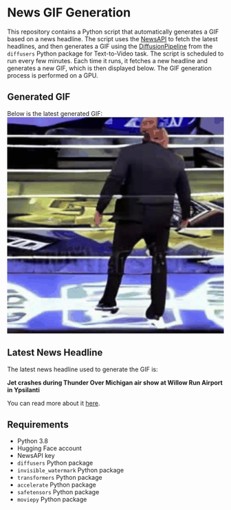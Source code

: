 # News GIF Generation
This repository contains a Python script that automatically generates a GIF based on a news headline. The script uses the [NewsAPI](https://newsapi.org/) to fetch the latest headlines, and then generates a GIF using the [DiffusionPipeline](https://github.com/huggingface/diffusers) from the `diffusers` Python package for Text-to-Video task.
The script is scheduled to run every few minutes. Each time it runs, it fetches a new headline and generates a new GIF, which is then displayed below. The GIF generation process is performed on a GPU.

## Generated GIF
Below is the latest generated GIF:
![Generated GIF](output.gif?raw=true&v=1692056038)

## Latest News Headline
The latest news headline used to generate the GIF is:

**Jet crashes during Thunder Over Michigan air show at Willow Run Airport in Ypsilanti**

You can read more about it [here](https://www.clickondetroit.com/news/local/2023/08/13/jet-crashes-during-thunder-over-michigan-show-at-willow-run-airport-in-ypsilanti/).

## Requirements
- Python 3.8
- Hugging Face account
- NewsAPI key
- `diffusers` Python package
- `invisible_watermark` Python package
- `transformers` Python package
- `accelerate` Python package
- `safetensors` Python package
- `moviepy` Python package
